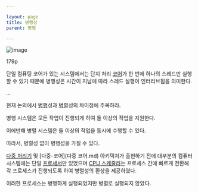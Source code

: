 ```yaml
---

layout: page
title: 병행성
parent: 병행

---
```


![image](https://user-images.githubusercontent.com/116250393/211320706-0a29819c-c378-44c9-ad36-c3293eaf410b.png)


179p

단일 컴퓨팅 코어가 있는 시스템에서는 단지 처리 [코어](코어.md)가 한 번에 하나의 스레드만 실행할 수 있기 때문에 병행성은 시간이 지남에 따라 스레드 실행이 인터리브됨을 의미한다.

...

현재 논의에서 [병행](병행.md)성과 [병렬](병렬.md)성의 차이점에 주목하라.

병행 시스템은 모든 작업이 진행되게 하여 둘 이상의 작업을 지원한다.

이에반해 병렬 시스템은 둘 이상의 작업을 동시에 수행할 수 있다.

따라서, 병렬성 없이 병행성을 가질 수 있다.

[다중 처리기](다중-처리기.md) 및 [다중-코어](다중 코어.md) 아키텍처가 출현하기 전에 대부분의 컴퓨터 시스템에는 단일 [프로세서](프로세서.md)만 있었으며 [CPU 스케줄러](CPU-스케줄링.md)는 프로세스 간에 빠르게 전환해 각 프로세스가 진행되도록 하여 병렬성의 환상을 제공하였다.

이러한 프로세스는 병행하게 실행되었지만 병렬로 실행되지 않았다.
